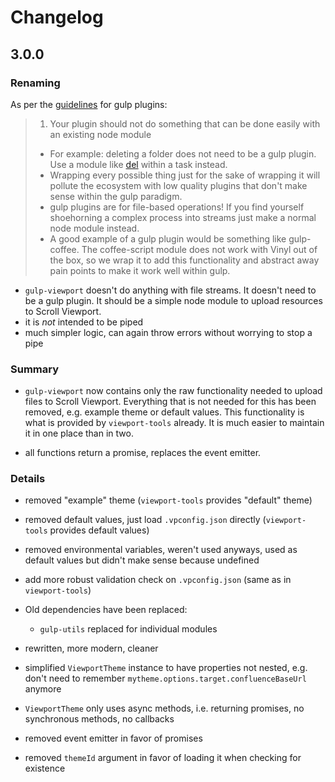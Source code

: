 # Changelog

## 3.0.0

### Renaming

As per the [guidelines](https://github.com/gulpjs/gulp/blob/master/docs/writing-a-plugin/guidelines.md) for gulp plugins:

> 1. Your plugin should not do something that can be done easily with an existing node module
>   - For example: deleting a folder does not need to be a gulp plugin. Use a module like [del](https://github.com/sindresorhus/del) within a task instead.
>   - Wrapping every possible thing just for the sake of wrapping it will pollute the ecosystem with low quality plugins that don't make sense within the gulp paradigm.
>   - gulp plugins are for file-based operations! If you find yourself shoehorning a complex process into streams just make a normal node module instead.
>   - A good example of a gulp plugin would be something like gulp-coffee. The coffee-script module does not work with Vinyl out of the box, so we wrap it to add this functionality and abstract away pain points to make it work well within gulp.

- `gulp-viewport` doesn't do anything with file streams. It doesn't need to be a gulp plugin. It should be a simple node module to upload resources to Scroll Viewport.
- it is _not_ intended to be piped
- much simpler logic, can again throw errors without worrying to stop a pipe

### Summary

- `gulp-viewport` now contains only the raw functionality needed to upload files to Scroll Viewport. Everything that is not needed for this has been removed, e.g. example theme or default values. This functionality is what is provided by `viewport-tools` already. It is much easier to maintain it in one place than in two.

- all functions return a promise, replaces the event emitter.

### Details

- removed "example" theme (`viewport-tools` provides "default" theme)
- removed default values, just load `.vpconfig.json` directly (`viewport-tools` provides default values)
- removed environmental variables, weren't used anyways, used as default values but didn't make sense because undefined
- add more robust validation check on `.vpconfig.json` (same as in `viewport-tools`)
- Old dependencies have been replaced:
    - `gulp-utils` replaced for individual modules
    
- rewritten, more modern, cleaner
- simplified `ViewportTheme` instance to have properties not nested, e.g. don't need to remember `mytheme.options.target.confluenceBaseUrl` anymore
- `ViewportTheme` only uses async methods, i.e. returning promises, no synchronous methods, no callbacks
- removed event emitter in favor of promises
- removed `themeId` argument in favor of loading it when checking for existence